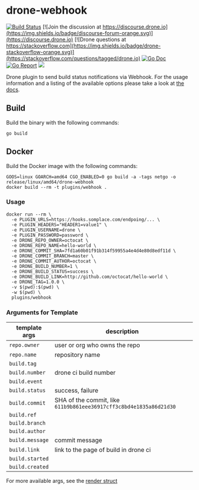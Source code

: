 # drone-webhook

[![Build Status](http://beta.drone.io/api/badges/drone-plugins/drone-webhook/status.svg)](http://beta.drone.io/drone-plugins/drone-webhook)
[![Join the discussion at https://discourse.drone.io](https://img.shields.io/badge/discourse-forum-orange.svg)](https://discourse.drone.io)
[![Drone questions at https://stackoverflow.com](https://img.shields.io/badge/drone-stackoverflow-orange.svg)](https://stackoverflow.com/questions/tagged/drone.io)
[![Go Doc](https://godoc.org/github.com/drone-plugins/drone-webhook?status.svg)](http://godoc.org/github.com/drone-plugins/drone-webhook)
[![Go Report](https://goreportcard.com/badge/github.com/drone-plugins/drone-webhook)](https://goreportcard.com/report/github.com/drone-plugins/drone-webhook)
[![](https://images.microbadger.com/badges/image/plugins/webhook.svg)](https://microbadger.com/images/plugins/webhook "Get your own image badge on microbadger.com")

Drone plugin to send build status notifications via Webhook. For the usage information and a listing of the available options please take a look at [the docs](http://plugins.drone.io/drone-plugins/drone-webhook/).

## Build

Build the binary with the following commands:

```
go build
```

## Docker

Build the Docker image with the following commands:

```
GOOS=linux GOARCH=amd64 CGO_ENABLED=0 go build -a -tags netgo -o release/linux/amd64/drone-webhook
docker build --rm -t plugins/webhook .
```

### Usage

```
docker run --rm \
  -e PLUGIN_URLS=https://hooks.somplace.com/endpoing/... \
  -e PLUGIN_HEADERS="HEADER1=value1" \
  -e PLUGIN_USERNAME=drone \
  -e PLUGIN_PASSWORD=password \
  -e DRONE_REPO_OWNER=octocat \
  -e DRONE_REPO_NAME=hello-world \
  -e DRONE_COMMIT_SHA=7fd1a60b01f91b314f59955a4e4d4e80d8edf11d \
  -e DRONE_COMMIT_BRANCH=master \
  -e DRONE_COMMIT_AUTHOR=octocat \
  -e DRONE_BUILD_NUMBER=1 \
  -e DRONE_BUILD_STATUS=success \
  -e DRONE_BUILD_LINK=http://github.com/octocat/hello-world \
  -e DRONE_TAG=1.0.0 \
  -v $(pwd):$(pwd) \
  -w $(pwd) \
  plugins/webhook
```

### Arguments for Template

| template args | description |
| ------------- | ----------- |
| `repo.owner` | user or org who owns the repo |
| `repo.name` | repository name |
| `build.tag` |  |
| `build.number` | drone ci build number |
| `build.event` |  |
| `build.status` | success, failure |
| `build.commit` | SHA of the commit, like `611b9b861eee36917cff3c8bd4e1835a86d21d30` |
| `build.ref` |  |
| `build.branch` |  |
| `build.author` |  |
| `build.message` | commit message |
| `build.link` | link to the page of build in drone ci |
| `build.started` |  |
| `build.created` |  |

For more available args, see the [render struct](https://github.com/drone-plugins/drone-webhook/blob/master/main.go#L158)

